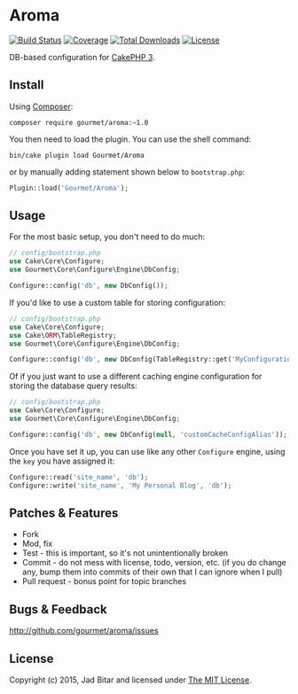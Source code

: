 # Aroma

[![Build Status](https://travis-ci.org/gourmet/aroma.svg?branch=master)](https://travis-ci.org/gourmet/aroma)
[![Coverage](https://img.shields.io/coveralls/gourmet/aroma/master.svg?style=flat-square)](https://coveralls.io/r/gourmet/aroma)
[![Total Downloads](https://poser.pugx.org/gourmet/aroma/downloads.svg)](https://packagist.org/packages/gourmet/aroma)
[![License](https://poser.pugx.org/gourmet/aroma/license.svg)](https://packagist.org/packages/gourmet/aroma)

DB-based configuration for [CakePHP 3][cakephp].

## Install

Using [Composer][composer]:

```
composer require gourmet/aroma:~1.0
```

You then need to load the plugin. You can use the shell command:

```
bin/cake plugin load Gourmet/Aroma
```

or by manually adding statement shown below to `bootstrap.php`:

```php
Plugin::load('Gourmet/Aroma');
```

## Usage

For the most basic setup, you don't need to do much:

```php
// config/bootstrap.php
use Cake\Core\Configure;
use Gourmet\Core\Configure\Engine\DbConfig;

Configure::config('db', new DbConfig());
```

If you'd like to use a custom table for storing configuration:

```php
// config/bootstrap.php
use Cake\Core\Configure;
use Cake\ORM\TableRegistry;
use Gourmet\Core\Configure\Engine\DbConfig;

Configure::config('db', new DbConfig(TableRegistry::get('MyConfigurations')));
```

Of if you just want to use a different caching engine configuration for storing the database query results:

```php
// config/bootstrap.php
use Cake\Core\Configure;
use Gourmet\Core\Configure\Engine\DbConfig;

Configure::config('db', new DbConfig(null, 'customCacheConfigAlias'));
```

Once you have set it up, you can use like any other `Configure` engine, using the `key` you have assigned it:

```php
Configure::read('site_name', 'db');
Configure::write('site_name', 'My Personal Blog', 'db');
```

## Patches & Features

* Fork
* Mod, fix
* Test - this is important, so it's not unintentionally broken
* Commit - do not mess with license, todo, version, etc. (if you do change any, bump them into commits of
their own that I can ignore when I pull)
* Pull request - bonus point for topic branches

## Bugs & Feedback

http://github.com/gourmet/aroma/issues

## License

Copyright (c) 2015, Jad Bitar and licensed under [The MIT License][mit].

[cakephp]:http://cakephp.org
[composer]:http://getcomposer.org
[composer:ignore]:http://getcomposer.org/doc/faqs/should-i-commit-the-dependencies-in-my-vendor-directory.md
[mit]:http://www.opensource.org/licenses/mit-license.php
